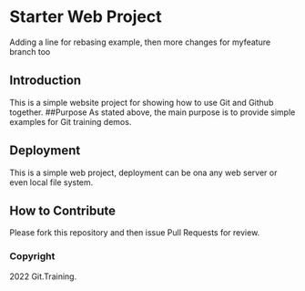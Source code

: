 # Starter Web Project
Adding a line for rebasing example, then more changes for myfeature branch too
## Introduction
This is a simple website project for showing how to use Git and Github together.
##Purpose
As stated above, the main purpose is to provide simple examples for Git training demos.
## Deployment
This is a simple web project, deployment can be ona any web server or even local file system.
## How to Contribute
Please fork this repository and then issue Pull Requests for review.
### Copyright
2022 Git.Training.